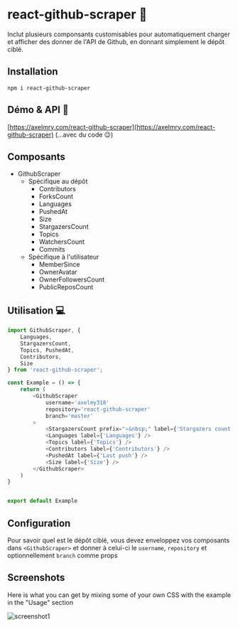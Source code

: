 
# react-github-scraper 👋

Inclut plusieurs componsants customisables pour automatiquement charger et afficher des donner de l'API de Github, en donnant simplement le dépôt ciblé.

## Installation
`npm i react-github-scraper`

## Démo & API 👀

[https://axelmry.com/react-github-scraper](https://axelmry.com/react-github-scraper) (...avec du code 😉)

## Composants

- GithubScraper
    - Spécifique au dépôt
        - Contributors
        - ForksCount
        - Languages
        - PushedAt
        - Size
        - StargazersCount
        - Topics
        - WatchersCount
        - Commits
    - Spécifique à l'utilisateur
        - MemberSince
        - OwnerAvatar
        - OwnerFollowersCount
        - PublicReposCount

## Utilisation 💻

```javascript
import GithubScraper, { 
    Languages, 
    StargazersCount, 
    Topics, PushedAt, 
    Contributors, 
    Size 
} from 'react-github-scraper';

const Example = () => {
    return (
        <GithubScraper 
            username='axelmy318' 
            repository='react-github-scraper' 
            branch='master'
        >
            <StargazersCount prefix="⭐&nbsp;" label={'Stargazers count'} />
            <Languages label={'Languages'} />
            <Topics label={'Topics'} />
            <Contributors label={'Contributors'} />
            <PushedAt label={'Last push'} />
            <Size label={'Size'} />
        </GithubScraper>
    )
}


export default Example
```


## Configuration

Pour savoir quel est le dépôt ciblé, vous devez enveloppez vos composants dans `<GithubScraper>` et donner à celui-ci le `username`, `repository` et optionnellement `branch` comme props


## Screenshots
Here is what you can get by mixing some of your own CSS with the example in the "Usage" section

![screenshot1](https://i.imgur.com/AqfIWku.png)